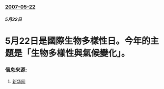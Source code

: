 ### [2007-05-22](/news/2007/05/22/index.md)

##### 5月22日
# 5月22日是國際生物多樣性日。今年的主題是「生物多樣性與氣候變化」。




### 信息来源:

1. [新华网](http://news.xinhuanet.com/ziliao/2003-07/01/content_947945.htm)
